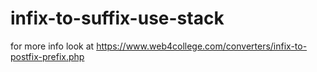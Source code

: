 # infix-to-suffix-use-stack
for more info look at https://www.web4college.com/converters/infix-to-postfix-prefix.php
